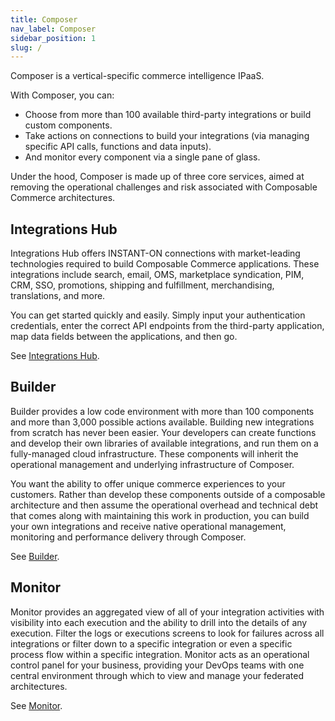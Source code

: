 ```yaml
---
title: Composer
nav_label: Composer
sidebar_position: 1
slug: /
---
```


Composer is a vertical-specific commerce intelligence IPaaS. 

With Composer, you can:

- Choose from more than 100 available third-party integrations or build custom components.
- Take actions on connections to build your integrations (via managing specific API calls, functions and data inputs).
- And monitor every component via a single pane of glass.

Under the hood, Composer is made up of three core services, aimed at removing the operational challenges and risk associated with Composable Commerce architectures.

## Integrations Hub

Integrations Hub offers INSTANT-ON connections with market-leading technologies required to build Composable Commerce applications. These integrations include search, email, OMS, marketplace syndication, PIM, CRM, SSO, promotions, shipping and fulfillment, merchandising, translations, and more.

You can get started quickly and easily. Simply input your authentication credentials, enter the correct API endpoints from the third-party application, map data fields between the applications, and then go.

See [Integrations Hub](/composer/integration-hub/integrations-hub).

## Builder

Builder provides a low code environment with more than 100 components and more than 3,000 possible actions available. Building new integrations from scratch has never been easier. Your developers can create functions and develop their own libraries of available integrations, and run them on a fully-managed cloud infrastructure. These components will inherit the operational management and underlying infrastructure of Composer.

You want the ability to offer unique commerce experiences to your customers. Rather than develop these components outside of a composable architecture and then assume the operational overhead and technical debt that comes along with maintaining this work in production, you can build your own integrations and receive native operational management, monitoring and performance delivery through Composer.

See [Builder](/composer/builder/overview).

## Monitor

Monitor provides an aggregated view of all of your integration activities with visibility into each execution and the ability to drill into the details of any execution. Filter the logs or executions screens to look for failures across all integrations or filter down to a specific integration or even a specific process flow within a specific integration. Monitor acts as an operational control panel for your business, providing your DevOps teams with one central environment through which to view and manage your federated architectures.

See [Monitor](/composer/monitor/logging).
